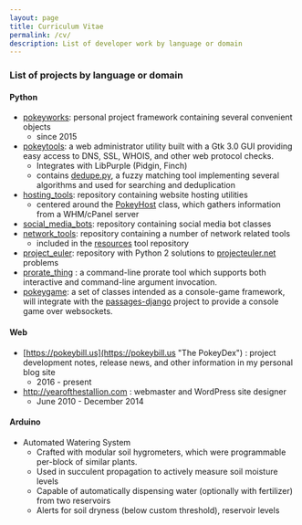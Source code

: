 ```yaml
---
layout: page
title: Curriculum Vitae
permalink: /cv/
description: List of developer work by language or domain
---
```

### List of projects by language or domain

#### Python
  - [pokeyworks](https://github.com/wnormandin/pokeyworks "pokeyworks"): personal project framework containing several convenient objects
    - since 2015
  - [pokeytools](https://github.com/wnormandin/pokeytools "pokeytools"): a web administrator utility built with a Gtk 3.0 GUI providing easy access to DNS, SSL, WHOIS, and other web protocol checks.
    - Integrates with LibPurple (Pidgin, Finch)
    - contains [dedupe.py](https://github.com/wnormandin/pokeytools/blob/master/lib/dedupe.py), a fuzzy matching tool implementing several algorithms and used for searching and deduplication
  - [hosting_tools](https://github.com/wnormandin/hosting_tools "hosting_tools"): repository containing website hosting utilities
    - centered around the [PokeyHost](https://github.com/wnormandin/hosting_tools/blob/master/pokeyhost.py "pokeyhost.py") class, which gathers information from a WHM/cPanel server
  - [social_media_bots](https://github.com/wnormandin/social_media_bots "social_media_bots"): repository containing social media bot classes
  - [network_tools](https://github.com/wnormandin/network_tools "network_tools"): repository containing a number of network related tools
    - included in the [resources](https://github.com/wnormandin/resources) tool repository
  - [project_euler](https://github.com/wnormandin/project_euler "project_euler"): repository with Python 2 solutions to [projecteuler.net](https://projecteuler.net/) problems
  - [prorate_thing](https://github.com/wnormandin/prorate_thing) : a command-line prorate tool which supports both interactive and command-line argument invocation.
  - [pokeygame](https://github.com/wnormandin/pokeygame): a set of classes intended as a console-game framework, will integrate with the [passages-django](https://github.com/wnormandin/passages_django) project to provide a console game over websockets.

#### Web
  - [https://pokeybill.us](https://pokeybill.us "The PokeyDex") : project development notes, release news, and other information in my personal blog site
    - 2016 - present
  - http://yearofthestallion.com : webmaster and WordPress site designer
    - June 2010 - December 2014

#### Arduino
  - Automated Watering System
    - Crafted with modular soil hygrometers, which were programmable per-block of similar plants.
    - Used in succulent propagation to actively measure soil moisture levels
    - Capable of automatically dispensing water (optionally with fertilizer) from two reservoirs
    - Alerts for soil dryness (below custom threshold), reservoir levels
